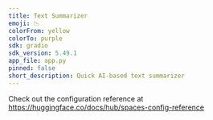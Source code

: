 ```yaml
---
title: Text Summarizer
emoji: 📉
colorFrom: yellow
colorTo: purple
sdk: gradio
sdk_version: 5.49.1
app_file: app.py
pinned: false
short_description: Quick AI-based text summarizer
---
```


Check out the configuration reference at https://huggingface.co/docs/hub/spaces-config-reference
